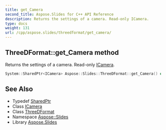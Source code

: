 ```yaml
---
title: get_Camera
second_title: Aspose.Slides for C++ API Reference
description: Returns the settings of a camera. Read-only ICamera.
type: docs
weight: 131
url: /cpp/aspose.slides/threedformat/get_camera/
---
```

## ThreeDFormat::get_Camera method


Returns the settings of a camera. Read-only [ICamera](../../icamera/).

```cpp
System::SharedPtr<ICamera> Aspose::Slides::ThreeDFormat::get_Camera() override
```

## See Also

* Typedef [SharedPtr](../../../system/sharedptr/)
* Class [ICamera](../../icamera/)
* Class [ThreeDFormat](../)
* Namespace [Aspose::Slides](../../)
* Library [Aspose.Slides](../../../)
